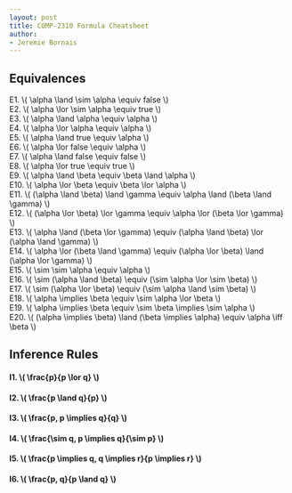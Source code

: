 ```yaml
---
layout: post
title: COMP-2310 Formula Cheatsheet
author:
- Jeremie Bornais
---
```


## Equivalences

E1. \\( \alpha \land \sim \alpha \equiv false \\)  
E2. \\( \alpha \lor \sim \alpha \equiv true \\)  
E3. \\( \alpha \land \alpha \equiv \alpha \\)  
E4. \\( \alpha \lor \alpha \equiv \alpha \\)  
E5. \\( \alpha \land true \equiv \alpha \\)  
E6. \\( \alpha \lor false \equiv \alpha \\)  
E7. \\( \alpha \land false \equiv false \\)  
E8. \\( \alpha \lor true \equiv true \\)  
E9. \\( \alpha \land \beta \equiv \beta \land \alpha \\)  
E10. \\( \alpha \lor \beta \equiv \beta \lor \alpha \\)  
E11. \\( (\alpha \land \beta) \land \gamma \equiv \alpha \land (\beta \land \gamma) \\)  
E12. \\( (\alpha \lor \beta) \lor \gamma \equiv \alpha \lor (\beta \lor \gamma) \\)  
E13. \\( \alpha \land (\beta \lor \gamma) \equiv (\alpha \land \beta) \lor (\alpha \land \gamma) \\)  
E14. \\( \alpha \lor (\beta \land \gamma) \equiv (\alpha \lor \beta) \land (\alpha \lor \gamma) \\)  
E15. \\( \sim \sim \alpha \equiv \alpha \\)  
E16. \\( \sim (\alpha \land \beta) \equiv (\sim \alpha \lor \sim \beta) \\)  
E17. \\( \sim (\alpha \lor \beta) \equiv (\sim \alpha \land \sim \beta) \\)  
E18. \\( \alpha \implies \beta \equiv \sim \alpha \lor \beta \\)  
E19. \\( \alpha \implies \beta \equiv \sim \beta \implies \sim \alpha \\)  
E20. \\( (\alpha \implies \beta) \land (\beta \implies \alpha) \equiv \alpha \iff \beta \\)  

## Inference Rules

#### I1. \\( \frac{p}{p \lor q} \\)  
#### I2. \\( \frac{p \land q}{p} \\)  
#### I3. \\( \frac{p, p \implies q}{q} \\)  
#### I4. \\( \frac{\sim q, p \implies q}{\sim p} \\)  
#### I5. \\( \frac{p \implies q, q \implies r}{p \implies r} \\)  
#### I6. \\( \frac{p, q}{p \land q} \\)  
